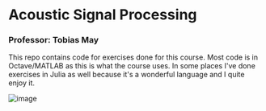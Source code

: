 # Acoustic Signal Processing
### Professor: Tobias May

This repo contains code for exercises done for this course. Most code is in Octave/MATLAB as this is what the course uses. In some places I've done exercises in Julia as well because it's a wonderful language and I quite enjoy it.

![image](https://i.ytimg.com/vi/SBGAXtbgTro/maxresdefault.jpg)
